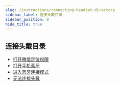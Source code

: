```yaml
---
slug: /instructions/connecting-headset-directory
sidebar_label: 连接头戴目录
sidebar_position: 0
hide_title: true
---
```


## 连接头戴目录
* [打开微信定位权限](/instructions/enable-location-permission)
* [打开手机蓝牙](/instructions/turn-on-bluetooth)
* [进入蓝牙连接模式](/instructions/enter-bluetooth-mode)
* [无法连接头戴](/instructions/can-not-connecting-headset)
